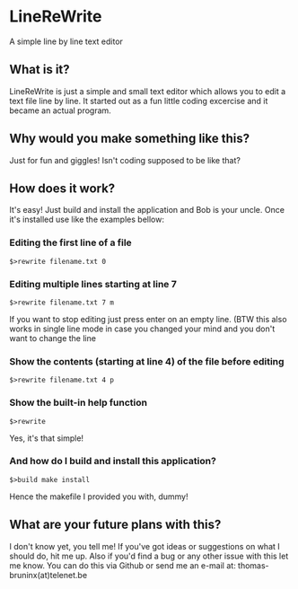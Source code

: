# LineReWrite
A simple line by line text editor

## What is it?
LineReWrite is just a simple and small text editor which allows you to edit a text file line by line.
It started out as a fun little coding excercise and it became an actual program.

## Why would you make something like this?
Just for fun and giggles! Isn't coding supposed to be like that?

## How does it work?
It's easy! Just build and install the application and Bob is your uncle.
Once it's installed use like the examples bellow:

### Editing the first line of a file
```
$>rewrite filename.txt 0
```

### Editing multiple lines starting at line 7
```
$>rewrite filename.txt 7 m
```
If you want to stop editing just press enter on an empty line. (BTW this also works in single line mode in case you changed your mind and you don't want to change the line

### Show the contents (starting at line 4) of the file before editing
```
$>rewrite filename.txt 4 p
```

### Show the built-in help function
```
$>rewrite
```
Yes, it's that simple!

### And how do I build and install this application?
```
$>build make install
```
Hence the makefile I provided you with, dummy!

## What are your future plans with this?
I don't know yet, you tell me! If you've got ideas or suggestions on what I should do, hit me up. Also if you'd find a bug or any other issue with this let me know. You can do this via Github or send me an e-mail at: thomas-bruninx(at)telenet.be
